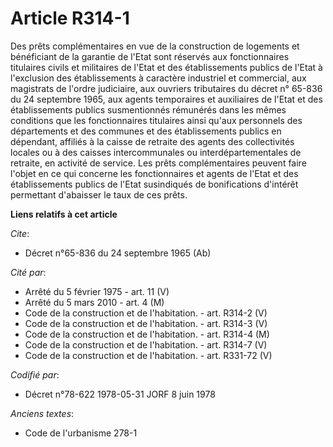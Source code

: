 # Article R314-1

Des prêts complémentaires en vue de la construction de logements et bénéficiant de la garantie de l'Etat sont réservés aux
fonctionnaires titulaires civils et militaires de l'Etat et des établissements publics de l'Etat à l'exclusion des
établissements à caractère industriel et commercial, aux magistrats de l'ordre judiciaire, aux ouvriers tributaires du décret
n° 65-836 du 24 septembre 1965, aux agents temporaires et auxiliaires de l'Etat et des établissements publics susmentionnés
rémunérés dans les mêmes conditions que les fonctionnaires titulaires ainsi qu'aux personnels des départements et des
communes et des établissements publics en dépendant, affiliés à la caisse de retraite des agents des collectivités locales ou
à des caisses intercommunales ou interdépartementales de retraite, en activité de service. Les prêts complémentaires peuvent
faire l'objet en ce qui concerne les fonctionnaires et agents de l'Etat et des établissements publics de l'Etat susindiqués
de bonifications d'intérêt permettant d'abaisser le taux de ces prêts.

**Liens relatifs à cet article**

_Cite_:

  - Décret n°65-836 du 24 septembre 1965 (Ab)

_Cité par_:

  - Arrêté du 5 février 1975 - art. 11 (V)
  - Arrêté du 5 mars 2010 - art. 4 (M)
  - Code de la construction et de l'habitation. - art. R314-2 (V)
  - Code de la construction et de l'habitation. - art. R314-3 (V)
  - Code de la construction et de l'habitation. - art. R314-4 (M)
  - Code de la construction et de l'habitation. - art. R314-7 (V)
  - Code de la construction et de l'habitation. - art. R331-72 (V)

_Codifié par_:

  - Décret n°78-622 1978-05-31 JORF 8 juin 1978

_Anciens textes_:

  - Code de l'urbanisme 278-1
